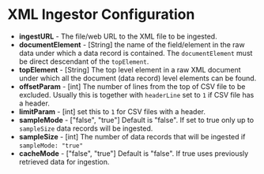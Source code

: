 # XML Ingestor Configuration

* **ingestURL** - The file/web URL to the XML file to be ingested.
* **documentElement** - \[String\] the name of the field/element in the raw data under which a data record is contained. The `documentElement` must be direct descendant of the `topElement`.
* **topElement** - \[String\] The top level element in a raw XML document under which all the document \(data record\) level elements can be found.
* **offsetParam** - \[int\] The number of lines from the top of CSV file to be excluded. Usually this is together with `headerLine` set to `1` if CSV file has a header.
* **limitParam** - \[int\] set this to `1` for CSV files with a header.
* **sampleMode** - \["false", "true"\] Default is "false". If set to true only up to `sampleSize` data records will be ingested.
* **sampleSize** - \[int\] The number of data records that will be ingested if `sampleMode: "true"`
* **cacheMode** - \["false", "true"\] Default is "false". If true uses previously retrieved data for ingestion.
